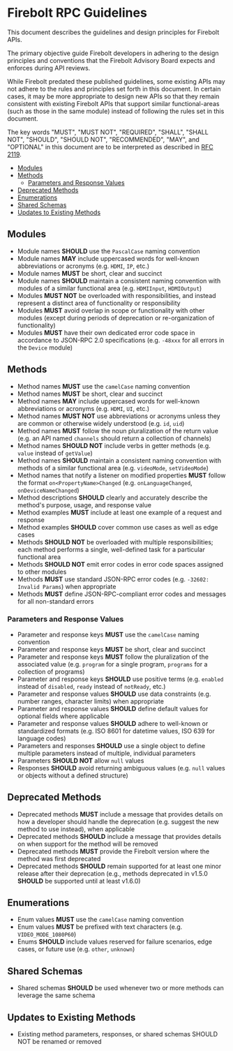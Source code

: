 # Firebolt RPC Guidelines

This document describes the guidelines and design principles for Firebolt APIs.

The primary objective guide Firebolt developers in adhering to the design principles and conventions that the Firebolt Advisory Board expects and enforces during API reviews.

While Firebolt predated these published guidelines, some existing APIs may not adhere to the rules and principles set forth in this document.  In certain cases, it may be more appropriate to design new APIs so that they remain consistent with existing Firebolt APIs that support similar functional-areas (such as those in the same module) instead of following the rules set in this document.

The key words "MUST", "MUST NOT", "REQUIRED", "SHALL", "SHALL NOT", "SHOULD", "SHOULD NOT", "RECOMMENDED", "MAY", and "OPTIONAL" in this document are to be interpreted as described in [RFC 2119](http://www.ietf.org/rfc/rfc2119.txt).

- [Modules](#modules)
- [Methods](#methods)
  - [Parameters and Response Values](#parameters-and-response-values)
- [Deprecated Methods](#deprecated-methods)
- [Enumerations](#enumerations)
- [Shared Schemas](#shared-schemas)
- [Updates to Existing Methods](#updates-to-existing-methods)

## Modules

- Module names **SHOULD** use the `PascalCase` naming convention
- Module names **MAY** include uppercased words for well-known abbreviations or acronyms (e.g. `HDMI`, `IP`, etc.)
- Module names **MUST** be short, clear and succinct
- Module names **SHOULD** maintain a consistent naming convention with modules of a similar functional area (e.g. `HDMIInput`, `HDMIOutput`)
- Modules **MUST NOT** be overloaded with responsibilities, and instead represent a distinct area of functionality or responsibility
- Modules **MUST** avoid overlap in scope or functionality with other modules (except during periods of deprecation or re-organization of functionality)
- Modules **MUST** have their own dedicated error code space in accordance to JSON-RPC 2.0 specifications (e.g. `-48xxx` for all errors in the `Device` module)

## Methods

- Method names **MUST** use the `camelCase` naming convention
- Method names **MUST** be short, clear and succinct
- Method names **MAY** include uppercased words for well-known abbreviations or acronyms (e.g. `HDMI`, `UI`, etc.)
- Method names **MUST NOT** use abbreviations or acronyms unless they are common or otherwise widely understood (e.g. `id`, `uid`)
- Method names **MUST** follow the noun pluralization of the return value (e.g. an API named `channels` should return a collection of channels)
- Method names **SHOULD NOT** include verbs in getter methods (e.g. `value` instead of `getValue`)
- Method names **SHOULD** maintain a consistent naming convention with methods of a similar functional area (e.g. `videoMode`, `setVideoMode`)
- Method names that notify a listener on modified properties **MUST** follow the format `on<PropertyName>Changed` (e.g. `onLanguageChanged`, `onDeviceNameChanged`)
- Method descriptions **SHOULD** clearly and accurately describe the method's purpose, usage, and response value
- Method examples **MUST** include at least one example of a request and response
- Method examples **SHOULD** cover common use cases as well as edge cases
- Methods **SHOULD NOT** be overloaded with multiple responsibilities; each method performs a single, well-defined task for a particular functional area
- Methods **SHOULD NOT** emit error codes in error code spaces assigned to other modules
- Methods **MUST** use standard JSON-RPC error codes (e.g. `-32602: Invalid Params`) when appropriate
- Methods **MUST** define JSON-RPC-compliant error codes and messages for all non-standard errors

### Parameters and Response Values

- Parameter and response keys **MUST** use the `camelCase` naming convention
- Parameter and response keys **MUST** be short, clear and succinct
- Parameter and response keys **MUST** follow the pluralization of the associated value (e.g. `program` for a single program, `programs` for a collection of programs)
- Parameter and response keys **SHOULD** use positive terms (e.g. `enabled` instead of `disabled`, `ready` instead of `notReady`, etc.)
- Parameter and response values **SHOULD** use data constraints (e.g. number ranges, character limits) when appropriate
- Parameter and response values **SHOULD** define default values for optional fields where applicable
- Parameter and response values **SHOULD** adhere to well-known or standardized formats (e.g. ISO 8601 for datetime values, ISO 639 for language codes)
- Parameters and responses **SHOULD** use a single object to define multiple parameters instead of multiple, individual parameters
- Parameters **SHOULD NOT** allow `null` values
- Responses **SHOULD** avoid returning ambiguous values (e.g. `null` values or objects without a defined structure)

## Deprecated Methods

- Deprecated methods **MUST** include a message that provides details on how a developer should handle the deprecation (e.g. suggest the new method to use instead), when applicable
- Deprecated methods **SHOULD** include a message that provides details on when support for the method will be removed
- Deprecated methods **MUST** provide the Firebolt version where the method was first deprecated
- Deprecated methods **SHOULD** remain supported for at least one minor release after their deprecation (e.g., methods deprecated in v1.5.0 **SHOULD** be supported until at least v1.6.0)

## Enumerations

- Enum values **MUST** use the `camelCase` naming convention
- Enum values **MUST** be prefixed with text characters (e.g. `VIDEO_MODE_1080P60`)
- Enums **SHOULD** include values reserved for failure scenarios, edge cases, or future use (e.g. `other`, `unknown`)

## Shared Schemas

- Shared schemas **SHOULD** be used whenever two or more methods can leverage the same schema

## Updates to Existing Methods

- Existing method parameters, responses, or shared schemas SHOULD NOT be renamed or removed
